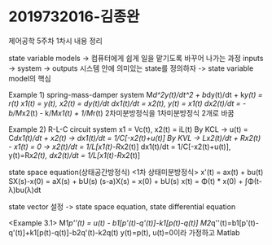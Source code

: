# 2019732016-김종완
제어공학 5주차 1차시 내용 정리

state variable models
-> 컴퓨터에게 쉽게 일을 맡기도록 바꾸어 나가는 과정
inputs -> system -> outputs
시스템 안에 의미있는 state를 정의하자 -> state variable model의 핵심

Example 1) spring-mass-damper system
M*d^2y(t)/dt^2 + b*dy(t)/dt + k*y(t) = r(t)
x1(t) = y(t), x2(t) = dy(t)/dt
dx1(t)/dt = x2(t), y(t) = x1(t)
dx2(t)/dt = -b/M*x2(t) - k/M*x1(t) + 1/M*r(t)
2차미분방정식을 1차미분방정식 2개로 바꿈

Example 2) R-L-C circuit system
x1 = Vc(t), x2(t) = iL(t)
By KCL -> u(t) = C*dx1(t)/dt + x2(t) -> dx1(t)/dt = 1/C[-x2(t)+u(t)]
By KVL -> Lx2(t)/dt + Rx2(t) - x1(t) = 0 -> x2(t)/dt = 1/L[x1(t)-R*x2(t)]
dx1(t)/dt = 1/C[-x2(t)+u(t)], y(t)=R*x2(t), dx2(t)/dt = 1/L[x1(t)-R*x2(t)]

state space equation(상태공간방정식)
<1차 상태미분방정식>
x'(t) = ax(t) + bu(t)
SX(s)-x(0) = aX(s) + bU(s)
(s-a)X(s) =  x(0) + bU(s)
x(t) = Φ(t) * x(0) + ∫Φ(t-λ)bu(λ)dt

<state vector and state space equation>
state vector 설정 -> state space equation, state differential equation

<Example 3.1>
M1*p''(t) = u(t) - b1[p'(t)-q'(t)]-k1[p(t)-q(t)]
M2*q''(t)=b1[p'(t)-q'(t)]+k1[p(t)-q(t)]-b2q'(t)-k2q(t)
y(t)=p(t), u(t)=0이라 가정하고 Matlab
